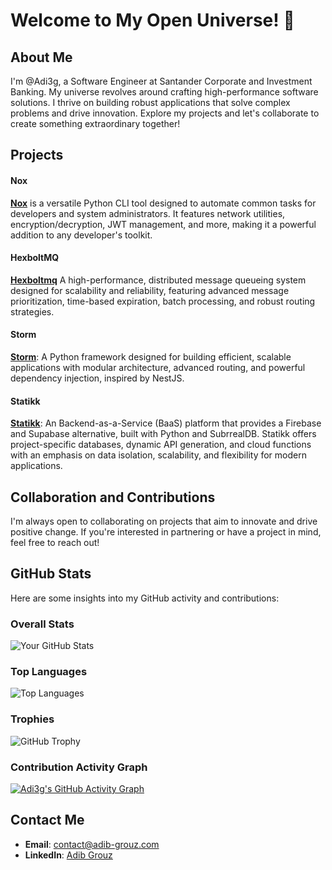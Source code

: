 # Welcome to My Open Universe! 🌌

## About Me
I'm @Adi3g, a Software Engineer at Santander Corporate and Investment Banking. My universe revolves around crafting high-performance software solutions. I thrive on building robust applications that solve complex problems and drive innovation. Explore my projects and let's collaborate to create something extraordinary together!


## Projects

#### Nox 
 [**Nox**](https://github.com/Adi3g/nox-cli) is a versatile Python CLI tool designed to automate common tasks for developers and system administrators. It features network utilities, encryption/decryption, JWT management, and more, making it a powerful addition to any developer's toolkit.

#### HexboltMQ
[**Hexboltmq**](https://github.com/Adi3g/hexboltmq) A high-performance, distributed message queueing system designed for scalability and reliability, featuring advanced message prioritization, time-based expiration, batch processing, and robust routing strategies.

#### Storm
[**Storm**](https://github.com/Adi3g/storm): A Python framework designed for building efficient, scalable applications with modular architecture, advanced routing, and powerful dependency injection, inspired by NestJS.

#### Statikk
[**Statikk**](https://github.com/Adi3g/statikk): An Backend-as-a-Service (BaaS) platform that provides a Firebase and Supabase alternative, built with Python and SubrrealDB. Statikk offers project-specific databases, dynamic API generation, and cloud functions with an emphasis on data isolation, scalability, and flexibility for modern applications.

## Collaboration and Contributions
 I'm always open to collaborating on projects that aim to innovate and drive positive change. If you're interested in partnering or have a project in mind, feel free to reach out!

## GitHub Stats

Here are some insights into my GitHub activity and contributions:

### Overall Stats

![Your GitHub Stats](https://github-readme-stats.vercel.app/api?username=Adi3g&show_icons=true&theme=dark&hide=issues,contribs&count_private=true&card_width=400)

### Top Languages

![Top Languages](https://github-readme-stats.vercel.app/api/top-langs/?username=Adi3g&layout=compact&hide=html,css&theme=dark)

### Trophies

![GitHub Trophy](https://github-profile-trophy.vercel.app/?username=Adi3g&theme=dark&margin-w=15&no-frame=true&column=8)

### Contribution Activity Graph

[![Adi3g's GitHub Activity Graph](https://github-readme-activity-graph.vercel.app/graph?username=Adi3g&bg_color=0d1117&color=5BCDEC&line=5BCDEC&point=FFFFFF&area=true&hide_border=true)](https://github.com/Adi3g)


## Contact Me
- **Email**: [contact@adib-grouz.com](mailto:contact@adib-grouz.com)
- **LinkedIn**: [Adib Grouz](https://www.linkedin.com/in/adib-grouz)
